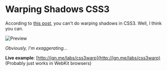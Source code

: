 # Warping Shadows CSS3

According to [this post](http://buildinternet.com/2010/06/warping-drop-shadows-to-give-depth/), you can't do warping shadows in CSS3. Well, I think you can.

![Preview](http://jgn.me/labs/css3warp/preview.png)

*Obviously, I'm exaggerating...*

**Live example**: [http://jgn.me/labs/css3warp](http://jgn.me/labs/css3warp) (Probably just works in WebKit browsers)